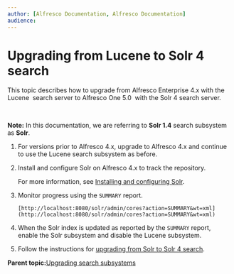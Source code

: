 ```yaml
---
author: [Alfresco Documentation, Alfresco Documentation]
audience: 
---
```


# Upgrading from Lucene to Solr 4 search

This topic describes how to upgrade from Alfresco Enterprise 4.x with the Lucene  search server to Alfresco One 5.0  with the Solr 4 search server.

 

**Note:** In this documentation, we are referring to **Solr 1.4** search subsystem as **Solr**.

1.  For versions prior to Alfresco 4.x, upgrade to Alfresco 4.x and continue to use the Lucene search subsystem as before.

2.  Install and configure Solr on Alfresco 4.x to track the repository.

    For more information, see [Installing and configuring Solr](solr4-install-config.md).

3.  Monitor progress using the `SUMMARY` report.

    ```
    [http://localhost:8080/solr/admin/cores?action=SUMMARY&wt=xml](http://localhost:8080/solr/admin/cores?action=SUMMARY&wt=xml) 
    ```

4.  When the Solr index is updated as reported by the `SUMMARY` report, enable the Solr subsystem and disable the Lucene subsystem.

5.  Follow the instructions for [upgrading from Solr to Solr 4 search](solr-solr4-migration.md).


**Parent topic:**[Upgrading search subsystems](../concepts/search-migration.md)

